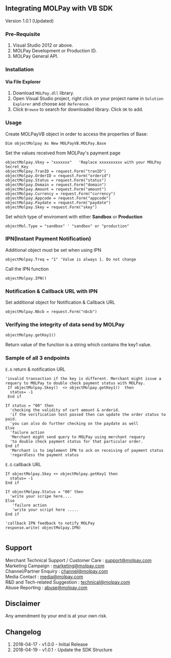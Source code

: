 ## Integrating MOLPay with VB SDK
Version 1.0.1 (Updated)

### Pre-Requisite
1. Visual Studio 2012 or above.
2. MOLPay Development or Production ID.
3. MOLPay General API.

### Installation
#### Via File Explorer
1. Download `MOLPay.dll` library.
2. Open Visual Studio project, right click on your project name in `Solution Explorer` and choose `Add Reference`.
3. Click `Browse` to search for downloaded library. Click `OK` to add.

### Usage
Create MOLPayVB object in order to access the properties of Base: 

```VB.Net
Dim objectMolpay As New MOLPayVB.MOLPay.Base
```
Set the values received from MOLPay's payment page 
```VB.Net
objectMolpay.Vkey = "xxxxxxx"   'Replace ​xxxxxxxxxx with your MOLPay Secret_Key
objectMolpay.TranID = request.Form("tranID")
objectMolpay.OrderID = request.Form("orderid")
objectMolpay.Status = request.Form("status")
objectMolpay.Domain = request.Form("domain") 
objectMolpay.Amount = request.Form("amount")
objectMolpay.Currency = request.Form("currency")
objectMolpay.Appcode = request.Form("appcode")
objectMolpay.Paydate = request.Form("paydate")
objectMolpay.Skey = request.Form("skey")
```
Set which type of enviroment with either **Sandbox** or **Production**
```VB.Net
objectMol.Type = "sandbox" ' "sandbox" or "production"
```
### IPN(Instant Payment Notification)
Additional object must be set when using IPN
```VB.Net
objectMolpay.Treq = "1" 'Value is always 1. Do not change
```
Call the IPN function
```VB.Net
objectMolpay.IPN()
```
### Notification & Callback URL with IPN 
Set additional object for Notification & Callback URL 
```VB.Net
objectMolpay.Nbcb = request.Form("nbcb")  
```
### Verifying the integrity of data send by MOLPay
```VB.Net
objectMolpay.getKey1() 
```
Return value of the function is a string which contains the key1 value.

### Sample of all 3 endpoints
`E.G` return & notification URL

```VB.Net
'invalid transaction if the key is different. Merchant might issue a requery to MOLPay to double check payment status with MOLPay. 
 If objectMolpay.Skey()  <> objectMolpay.getKey1()  then   
  status= -1
 End if 
 
If status = "00" then  
  'checking the validity of cart amount & orderid.  
  'if the verification test passed then can update the order status to paid. 
  'you can also do further checking on the paydate as well 
Else
  'failure action  
  'Merchant might send query to MOLPay using merchant requery  
  'to double check payment status for that particular order. 
End if 
  'Merchant is to implement IPN to ack on receiving of payment status 
  'regardless the payment status
```
`E.G` callback URL
```VB.Net
If objectMolpay.Skey <> objectMolpay.getKey1 then   
  status= -1
End if 
 
If objectMolpay.Status = "00" then  
  'write your scripe here.... 
Else
   'failure action   
   'write your script here ..... 
End if

'callback IPN feedback to notify MOLPay 
response.write( objectMolpay.IPN)
 
```
Support
-------

Merchant Technical Support / Customer Care : support@molpay.com <br>
Marketing Campaign : marketing@molpay.com <br>
Channel/Partner Enquiry : channel@molpay.com <br>
Media Contact : media@molpay.com <br>
R&D and Tech-related Suggestion : technical@molpay.com <br>
Abuse Reporting : abuse@molpay.com

Disclaimer
----------
Any amendment by your end is at your own risk.

Changelog
----------
1. 2018-04-17 - v1.0.0 - Initial Release
2. 2018-04-19 - v1.0.1 - Update the SDK Structure
